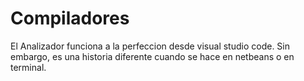 # Compiladores
El Analizador funciona a la perfeccion desde visual studio code. Sin embargo, es una historia diferente cuando se hace en netbeans o en terminal.
